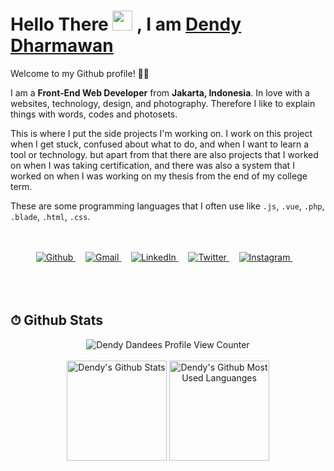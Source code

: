 <div>
  <h1>
    Hello There
    <img src="https://media.giphy.com/media/hvRJCLFzcasrR4ia7z/giphy.gif" width="32">
    , I am
    <a href="https://dendydharmawan.thedev.id" target="_blank">
      <b>Dendy Dharmawan</b>
    </a>
  </h1>


  Welcome to my Github profile! 🙏🏻

  I am a **Front-End Web Developer** from **Jakarta, Indonesia**. In love with a websites, technology, design, and photography. Therefore I like to explain things with words, codes and photosets.

  This is where I put the side projects I'm working on. I work on this project when I get stuck, confused about what to do, and when I want to learn a tool or technology. but apart from that there are also projects that I worked on when I was taking certification, and there was also a system that I worked on when I was working on my thesis from the end of my college term.

  These are some programming languages that I often use like `.js`, `.vue`, `.php`, `.blade`, `.html`, `.css`.


  </br>
  </br>

  <div align="center">
    <a href="https://github.com/dendydandees" target="_blank">
      <img alt="Github" src="https://img.shields.io/badge/Github-000?style=for-the-badge&logo=Github&logoColor=white" />
    </a>&nbsp;&nbsp;&nbsp;
    <a href="mailto:dendydharmawanq@gmail.com" target="_blank">
      <img alt="Gmail" src="https://img.shields.io/badge/Gmail-D14836?style=for-the-badge&logo=Gmail&logoColor=white" />
    </a>&nbsp;&nbsp;&nbsp;
    <a href="https://www.linkedin.com/in/dendy-dharmawan/" target="_blank">
      <img alt="LinkedIn" src="https://img.shields.io/badge/linkedin-%230077B5.svg?&style=for-the-badge&logo=linkedin&logoColor=white" />
    </a>&nbsp;&nbsp;&nbsp;
    <a href="https://twitter.com/dendydandees" target="_blank">
      <img alt="Twitter" src="https://img.shields.io/badge/twitter-%231DA1F2.svg?&style=for-the-badge&logo=twitter&logoColor=white" />
    </a>&nbsp;&nbsp;&nbsp;
    <a href="https://www.instagram.com/dendydandees/" target="_blank">
      <img alt="Instagram" src="https://img.shields.io/badge/instagram-833AB4?style=for-the-badge&logo=Instagram&logoColor=white" />
    </a>&nbsp;&nbsp;&nbsp;
  </div>
</div>

</br>
</br>
</br>

## ⏱ Github Stats

<div align="center">
  <img alt="Dendy Dandees Profile View Counter" src="https://komarev.com/ghpvc/?username=dendydandees&color=8B5CF6&style=flat-square&label=MY+PROFILE+VIEWS"/>

  </br>
  </br>

  <img alt="Dendy's Github Stats" src="https://github-readme-stats.vercel.app/api?username=dendydandees&show_icons=true&theme=shades-of-purple&hide_border=true&count_private=true" height="160"/>

  <img alt="Dendy's Github Most Used Languanges" src="https://github-readme-stats.vercel.app/api/top-langs/?username=dendydandees&layout=compact&hide=shell&theme=shades-of-purple&hide_border=true" height="160"/>
</div>
